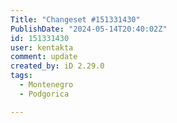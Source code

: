 ```yaml
---
Title: "Changeset #151331430"
PublishDate: "2024-05-14T20:40:02Z"
id: 151331430
user: kentakta
comment: update
created_by: iD 2.29.0
tags:
  - Montenegro
  - Podgorica

---
```


